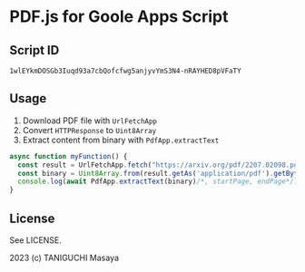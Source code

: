 # PDF.js for Goole Apps Script

## Script ID

```
1wlEYkmDOSGb3Iuqd93a7cbQofcfwg5anjyvYmS3N4-nRAYHED8pVFaTY
```

## Usage

1. Download PDF file with `UrlFetchApp`
2. Convert `HTTPResponse` to `Uint8Array`
3. Extract content from binary with `PdfApp.extractText`

```js
async function myFunction() {
  const result = UrlFetchApp.fetch("https://arxiv.org/pdf/2207.02098.pdf")
  const binary = Uint8Array.from(result.getAs('application/pdf').getBytes())
  console.log(await PdfApp.extractText(binary)/*, startPage, endPage*/);
}
```

## License

See LICENSE.

2023 (c) TANIGUCHI Masaya
